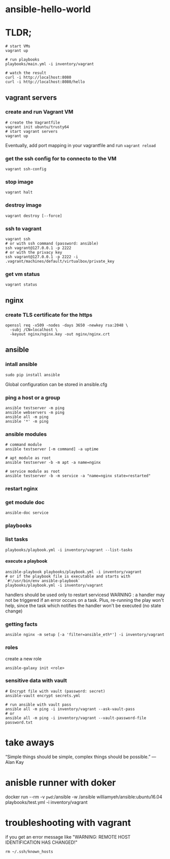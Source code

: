 # ansible-hello-world

# TLDR;
    
    # start VMs
    vagrant up
    
    # run playbooks
    playbooks/main.yml -i inventory/vagrant
    
    # watch the result
    curl -i http://localhost:8080
    curl -i http://localhost:8080/hello

## vagrant servers

### create and run Vagrant VM

    # create the Vagrantfile
    vagrant init ubuntu/trusty64
    # start vagrant servers
    vagrant up

Eventually, add port mapping in your vagrantfile and run `vagrant reload`

### get the ssh config for to connecto to the VM
    vagrant ssh-config
    
### stop image
    vagrant halt

### destroy image
    vagrant destroy [--force]

### ssh to vagrant
    vagrant ssh
    # or with ssh command (password: ansible)
    ssh vagrant@127.0.0.1 -p 2222
    # or with the privacy key
    ssh vagrant@127.0.0.1 -p 2222 -i .vagrant/machines/default/virtualbox/private_key

### get vm status
    vagrant status

## nginx

### create TLS certificate for the https
    openssl req -x509 -nodes -days 3650 -newkey rsa:2048 \
      -subj /CN=localhost \
      -keyout nginx/nginx.key -out nginx/nginx.crt

## ansible

### intall ansible

    sudo pip install ansible
    
Global configuration can be stored in ansible.cfg

### ping a host or a group

    ansible testserver -m ping
    ansible webservers -m ping
    ansible all -m ping
    ansible '*' -m ping

### ansible modules

    # command module
    ansible testserver [-m command] -a uptime
    
    # apt module as root
    ansible testserver -b -m apt -a name=nginx
    
    # service module as root
    ansible testserver -b -m service -a "name=nginx state=restarted"
    

### restart nginx

### get module doc
    ansible-doc service

### playbooks

### list tasks
    playbooks/playbook.yml -i inventory/vagrant --list-tasks

#### execute a playbook
    ansible-playbook playbooks/playbook.yml -i inventory/vagrant
    # or if the playbook file is executable and starts with `#!/usr/bin/env ansible-playbook`
    playbooks/playbook.yml -i inventory/vagrant
    
handlers should be used only to restart servicesd
WARNING :
  a handler may not be triggered if an error occurs on a task.
  Plus, re-running the play won't help, since the task which notifies the handler won't be executed (no state change)
  
### getting facts
    ansible nginx -m setup [-a 'filter=ansible_eth*'] -i inventory/vagrant

### roles

create a new role

    ansible-galaxy init <role>

### sensitive data with vault

    # Encrypt file with vault (password: secret)
    ansible-vault encrypt secrets.yml
    
    # run ansible with vault pass
    ansible all -m ping -i inventory/vagrant --ask-vault-pass
    # or
    ansible all -m ping -i inventory/vagrant --vault-password-file password.txt

# take aways

“Simple things should be simple, complex things should be possible.”
― Alan Kay



# anisble runner with doker

docker run --rm -v `pwd`:/ansible -w /ansible williamyeh/ansible:ubuntu16.04 playbooks/test.yml -i inventory/vagrant




# troubleshooting with vagrant

if you get an error message like "WARNING: REMOTE HOST IDENTIFICATION HAS CHANGED!"
    
    rm ~/.ssh/known_hosts

